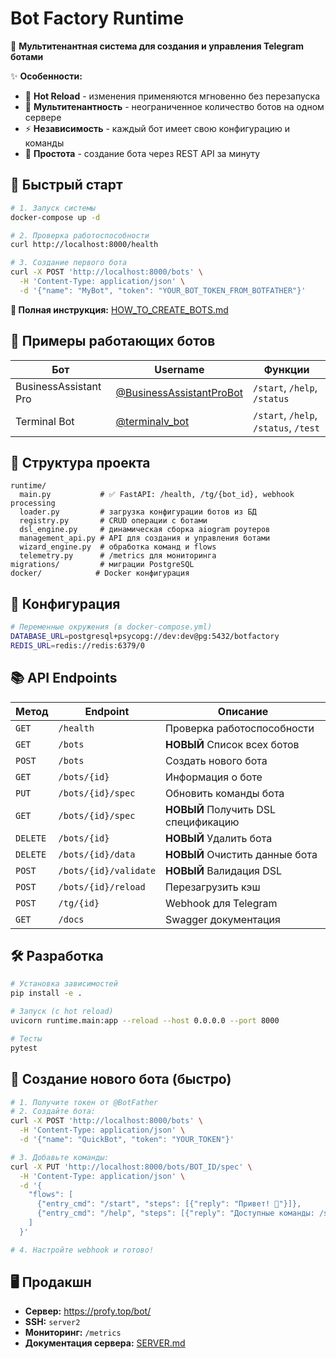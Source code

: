 # Bot Factory Runtime

🤖 **Мультитенантная система для создания и управления Telegram ботами**

✨ **Особенности:**
- 🚀 **Hot Reload** - изменения применяются мгновенно без перезапуска
- 🎯 **Мультитенантность** - неограниченное количество ботов на одном сервере
- ⚡ **Независимость** - каждый бот имеет свою конфигурацию и команды
- 🔧 **Простота** - создание бота через REST API за минуту

## 🚀 Быстрый старт

```bash
# 1. Запуск системы
docker-compose up -d

# 2. Проверка работоспособности
curl http://localhost:8000/health

# 3. Создание первого бота
curl -X POST 'http://localhost:8000/bots' \
  -H 'Content-Type: application/json' \
  -d '{"name": "MyBot", "token": "YOUR_BOT_TOKEN_FROM_BOTFATHER"}'
```

**📖 Полная инструкция:** [HOW_TO_CREATE_BOTS.md](./HOW_TO_CREATE_BOTS.md)

## 🤖 Примеры работающих ботов

| Бот | Username | Функции |
|-----|----------|---------|
| BusinessAssistant Pro | [@BusinessAssistantProBot](https://t.me/BusinessAssistantProBot) | `/start`, `/help`, `/status` |
| Terminal Bot | [@terminalv_bot](https://t.me/terminalv_bot) | `/start`, `/help`, `/status`, `/test` |

## 📁 Структура проекта

```
runtime/
  main.py           # ✅ FastAPI: /health, /tg/{bot_id}, webhook processing
  loader.py         # загрузка конфигурации ботов из БД
  registry.py       # CRUD операции с ботами
  dsl_engine.py     # динамическая сборка aiogram роутеров
  management_api.py # API для создания и управления ботами
  wizard_engine.py  # обработка команд и flows
  telemetry.py      # /metrics для мониторинга
migrations/         # миграции PostgreSQL
docker/            # Docker конфигурация
```

## 🔧 Конфигурация

```bash
# Переменные окружения (в docker-compose.yml)
DATABASE_URL=postgresql+psycopg://dev:dev@pg:5432/botfactory
REDIS_URL=redis://redis:6379/0
```

## 📚 API Endpoints

| Метод | Endpoint | Описание |
|-------|----------|----------|
| `GET` | `/health` | Проверка работоспособности |
| `GET` | `/bots` | **НОВЫЙ** Список всех ботов |
| `POST` | `/bots` | Создать нового бота |
| `GET` | `/bots/{id}` | Информация о боте |
| `PUT` | `/bots/{id}/spec` | Обновить команды бота |
| `GET` | `/bots/{id}/spec` | **НОВЫЙ** Получить DSL спецификацию |
| `DELETE` | `/bots/{id}` | **НОВЫЙ** Удалить бота |
| `DELETE` | `/bots/{id}/data` | **НОВЫЙ** Очистить данные бота |
| `POST` | `/bots/{id}/validate` | **НОВЫЙ** Валидация DSL |
| `POST` | `/bots/{id}/reload` | Перезагрузить кэш |
| `POST` | `/tg/{id}` | Webhook для Telegram |
| `GET` | `/docs` | Swagger документация |

## 🛠️ Разработка

```bash
# Установка зависимостей
pip install -e .

# Запуск (с hot reload)
uvicorn runtime.main:app --reload --host 0.0.0.0 --port 8000

# Тесты
pytest
```

## 🎯 Создание нового бота (быстро)

```bash
# 1. Получите токен от @BotFather
# 2. Создайте бота:
curl -X POST 'http://localhost:8000/bots' \
  -H 'Content-Type: application/json' \
  -d '{"name": "QuickBot", "token": "YOUR_TOKEN"}'

# 3. Добавьте команды:
curl -X PUT 'http://localhost:8000/bots/BOT_ID/spec' \
  -H 'Content-Type: application/json' \
  -d '{
    "flows": [
      {"entry_cmd": "/start", "steps": [{"reply": "Привет! 👋"}]},
      {"entry_cmd": "/help", "steps": [{"reply": "Доступные команды: /start, /help"}]}
    ]
  }'

# 4. Настройте webhook и готово!
```

## 🖥️ Продакшн

- **Сервер:** https://profy.top/bot/
- **SSH:** `server2`
- **Мониторинг:** `/metrics`
- **Документация сервера:** [SERVER.md](./SERVER.md)